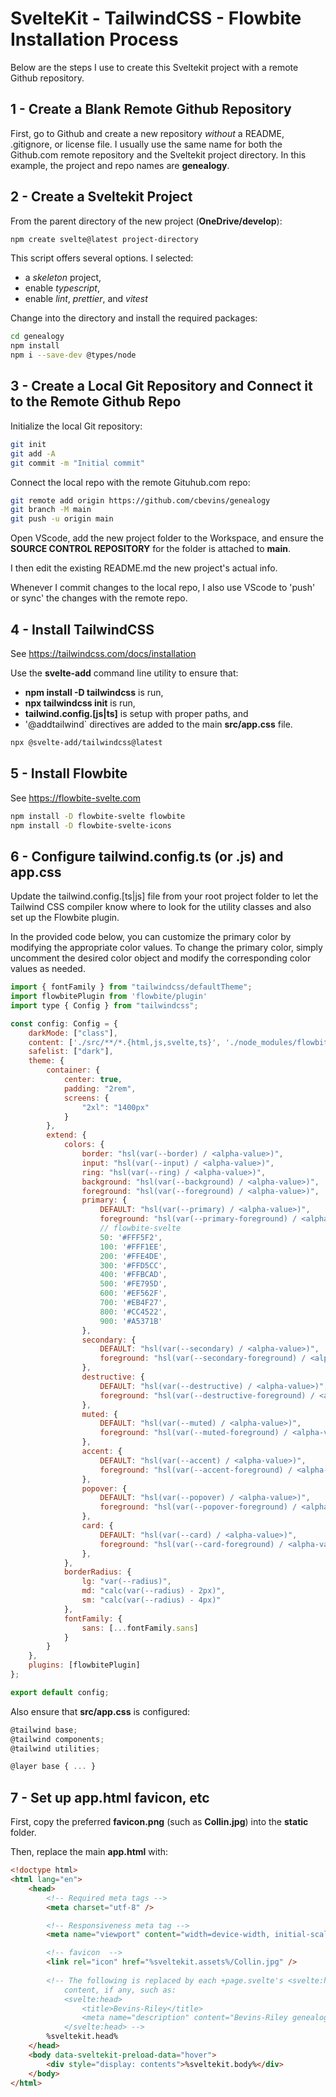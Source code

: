 # SvelteKit - TailwindCSS - Flowbite Installation Process

Below are the steps I use to create this Sveltekit project with a remote Github repository.

## 1 - Create a Blank Remote Github Repository

First, go to Github and create a new repository *without* a README, .gitignore, or license file.  I usually use the same name for both the Github.com remote repository and the Sveltekit project directory.  In this example, the project and repo names are **genealogy**.


## 2 - Create a Sveltekit Project

From the parent directory of the new project (**OneDrive/develop**):

```bash
npm create svelte@latest project-directory
```

This script offers several options. I selected:
- a *skeleton* project,
- enable *typescript*,
- enable *lint*, *prettier*, and *vitest*

Change into the directory and install the required packages:

```bash
cd genealogy
npm install
npm i --save-dev @types/node
```

## 3 - Create a Local Git Repository and Connect it to the Remote Github Repo

Initialize the local Git repository:

```bash
git init
git add -A
git commit -m "Initial commit"
```

Connect the local repo with the remote Gituhub.com repo:

```bash
git remote add origin https://github.com/cbevins/genealogy
git branch -M main
git push -u origin main
```

Open VScode, add the new project folder to the Workspace, and ensure the **SOURCE CONTROL REPOSITORY** for the folder is attached to **main**.

I then edit the existing README.md the new project's actual info.

Whenever I commit changes to the local repo, I also use VScode to 'push' or sync' the changes with the remote repo.


## 4 - Install TailwindCSS

See https://tailwindcss.com/docs/installation

Use the **svelte-add** command line utility to ensure that:
- **npm install -D tailwindcss** is run,
- **npx tailwindcss init** is run,
- **tailwind.config.[js|ts]** is setup with proper paths, and
- '@addtailwind` directives are added to the main **src/app.css** file.

```bash
npx @svelte-add/tailwindcss@latest
```

## 5 - Install Flowbite

See https://flowbite-svelte.com

```bash
npm install -D flowbite-svelte flowbite
npm install -D flowbite-svelte-icons
```

## 6 - Configure **tailwind.config.ts** (or .js) and **app.css**

Update the tailwind.config.[ts|js] file from your root project folder to let the Tailwind CSS compiler know where to look for the utility classes and also set up the Flowbite plugin.

In the provided code below, you can customize the primary color by modifying the appropriate color values. To change the primary color, simply uncomment the desired color object and modify the corresponding color values as needed.

```js
import { fontFamily } from "tailwindcss/defaultTheme";
import flowbitePlugin from 'flowbite/plugin'
import type { Config } from "tailwindcss";

const config: Config = {
	darkMode: ["class"],
	content: ['./src/**/*.{html,js,svelte,ts}', './node_modules/flowbite-svelte/**/*.{html,js,svelte,ts}'],
	safelist: ["dark"],
	theme: {
		container: {
			center: true,
			padding: "2rem",
			screens: {
				"2xl": "1400px"
			}
		},
		extend: {
			colors: {
				border: "hsl(var(--border) / <alpha-value>)",
				input: "hsl(var(--input) / <alpha-value>)",
				ring: "hsl(var(--ring) / <alpha-value>)",
				background: "hsl(var(--background) / <alpha-value>)",
				foreground: "hsl(var(--foreground) / <alpha-value>)",
				primary: {
					DEFAULT: "hsl(var(--primary) / <alpha-value>)",
					foreground: "hsl(var(--primary-foreground) / <alpha-value>)",
					// flowbite-svelte
					50: '#FFF5F2',
					100: '#FFF1EE',
					200: '#FFE4DE',
					300: '#FFD5CC',
					400: '#FFBCAD',
					500: '#FE795D',
					600: '#EF562F',
					700: '#EB4F27',
					800: '#CC4522',
					900: '#A5371B'
				},
				secondary: {
					DEFAULT: "hsl(var(--secondary) / <alpha-value>)",
					foreground: "hsl(var(--secondary-foreground) / <alpha-value>)"
				},
				destructive: {
					DEFAULT: "hsl(var(--destructive) / <alpha-value>)",
					foreground: "hsl(var(--destructive-foreground) / <alpha-value>)"
				},
				muted: {
					DEFAULT: "hsl(var(--muted) / <alpha-value>)",
					foreground: "hsl(var(--muted-foreground) / <alpha-value>)"
				},
				accent: {
					DEFAULT: "hsl(var(--accent) / <alpha-value>)",
					foreground: "hsl(var(--accent-foreground) / <alpha-value>)"
				},
				popover: {
					DEFAULT: "hsl(var(--popover) / <alpha-value>)",
					foreground: "hsl(var(--popover-foreground) / <alpha-value>)"
				},
				card: {
					DEFAULT: "hsl(var(--card) / <alpha-value>)",
					foreground: "hsl(var(--card-foreground) / <alpha-value>)"
				},
			},
			borderRadius: {
				lg: "var(--radius)",
				md: "calc(var(--radius) - 2px)",
				sm: "calc(var(--radius) - 4px)"
			},
			fontFamily: {
				sans: [...fontFamily.sans]
			}
		}
	},
	plugins: [flowbitePlugin]
};

export default config;
```


Also ensure that **src/app.css** is configured:

```js
@tailwind base;
@tailwind components;
@tailwind utilities;

@layer base { ... }
```

## 7 - Set up **app.html** favicon, etc

First, copy the preferred **favicon.png** (such as **Collin.jpg**) into the **static** folder.

Then, replace the main **app.html** with:

```html
<!doctype html>
<html lang="en">
	<head>
		<!-- Required meta tags -->
		<meta charset="utf-8" />

		<!-- Responsiveness meta tag -->
		<meta name="viewport" content="width=device-width, initial-scale=1" />

		<!-- favicon  -->
		<link rel="icon" href="%sveltekit.assets%/Collin.jpg" />
		
		<!-- The following is replaced by each +page.svelte's <svelte:head>
			content, if any, such as:
			<svelte:head>
				<title>Bevins-Riley</title>
				<meta name="description" content="Bevins-Riley genealogy" />
			</svelte:head> -->
		%sveltekit.head%
	</head>
	<body data-sveltekit-preload-data="hover">
		<div style="display: contents">%sveltekit.body%</div>
	</body>
</html>
```
